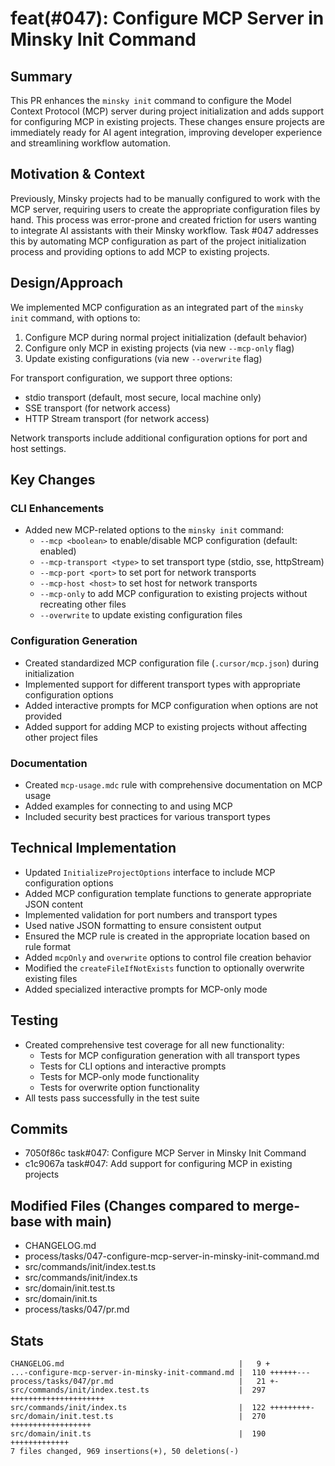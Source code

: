 # feat(#047): Configure MCP Server in Minsky Init Command

## Summary
This PR enhances the `minsky init` command to configure the Model Context Protocol (MCP) server during project initialization and adds support for configuring MCP in existing projects. These changes ensure projects are immediately ready for AI agent integration, improving developer experience and streamlining workflow automation.

## Motivation & Context
Previously, Minsky projects had to be manually configured to work with the MCP server, requiring users to create the appropriate configuration files by hand. This process was error-prone and created friction for users wanting to integrate AI assistants with their Minsky workflow. Task #047 addresses this by automating MCP configuration as part of the project initialization process and providing options to add MCP to existing projects.

## Design/Approach
We implemented MCP configuration as an integrated part of the `minsky init` command, with options to:
1. Configure MCP during normal project initialization (default behavior)
2. Configure only MCP in existing projects (via new `--mcp-only` flag)
3. Update existing configurations (via new `--overwrite` flag)

For transport configuration, we support three options:
- stdio transport (default, most secure, local machine only)
- SSE transport (for network access)
- HTTP Stream transport (for network access)

Network transports include additional configuration options for port and host settings.

## Key Changes

### CLI Enhancements
- Added new MCP-related options to the `minsky init` command:
  - `--mcp <boolean>` to enable/disable MCP configuration (default: enabled)
  - `--mcp-transport <type>` to set transport type (stdio, sse, httpStream)
  - `--mcp-port <port>` to set port for network transports
  - `--mcp-host <host>` to set host for network transports
  - `--mcp-only` to add MCP configuration to existing projects without recreating other files
  - `--overwrite` to update existing configuration files

### Configuration Generation
- Created standardized MCP configuration file (`.cursor/mcp.json`) during initialization
- Implemented support for different transport types with appropriate configuration options
- Added interactive prompts for MCP configuration when options are not provided
- Added support for adding MCP to existing projects without affecting other project files

### Documentation
- Created `mcp-usage.mdc` rule with comprehensive documentation on MCP usage
- Added examples for connecting to and using MCP
- Included security best practices for various transport types

## Technical Implementation
- Updated `InitializeProjectOptions` interface to include MCP configuration options
- Added MCP configuration template functions to generate appropriate JSON content
- Implemented validation for port numbers and transport types
- Used native JSON formatting to ensure consistent output
- Ensured the MCP rule is created in the appropriate location based on rule format
- Added `mcpOnly` and `overwrite` options to control file creation behavior
- Modified the `createFileIfNotExists` function to optionally overwrite existing files
- Added specialized interactive prompts for MCP-only mode

## Testing
- Created comprehensive test coverage for all new functionality:
  - Tests for MCP configuration generation with all transport types
  - Tests for CLI options and interactive prompts
  - Tests for MCP-only mode functionality
  - Tests for overwrite option functionality
- All tests pass successfully in the test suite

## Commits
- 7050f86c task#047: Configure MCP Server in Minsky Init Command
- c1c9067a task#047: Add support for configuring MCP in existing projects

## Modified Files (Changes compared to merge-base with main)
- CHANGELOG.md
- process/tasks/047-configure-mcp-server-in-minsky-init-command.md
- src/commands/init/index.test.ts
- src/commands/init/index.ts
- src/domain/init.test.ts
- src/domain/init.ts
- process/tasks/047/pr.md

## Stats
```
CHANGELOG.md                                       |   9 +
...-configure-mcp-server-in-minsky-init-command.md |  110 ++++++---
process/tasks/047/pr.md                            |   21 +-
src/commands/init/index.test.ts                    |  297 +++++++++++++++++++++
src/commands/init/index.ts                         |  122 +++++++++-
src/domain/init.test.ts                            |  270 ++++++++++++++++++
src/domain/init.ts                                 |  190 +++++++++++++
7 files changed, 969 insertions(+), 50 deletions(-)
``` 
